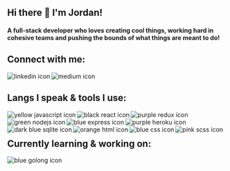## Hi there 👋 I'm Jordan!
#### A full-stack developer who loves creating cool things, working hard in cohesive teams and pushing the bounds of what things are meant to do!

## Connect with me:
[<img align="left" alt="linkedin icon" src="https://img.shields.io/badge/linkedin-%230077B5.svg?&style=for-the-badge&logo=linkedin&logoColor=white" />](https://www.linkedin.com/in/jordy1311/)
[<img align="left" alt="medium icon" src="https://img.shields.io/badge/Medium-12100E?style=for-the-badge&logo=medium&logoColor=white" />](https://medium.com/@jordy1311)

<br>

## Langs I speak & tools I use:
<img align="left" alt="yellow javascript icon" src="https://img.shields.io/badge/javascript-%23f7e018?style=for-the-badge&logo=javascript&logoColor=black" />
<img align="left" alt="black react icon" src="https://img.shields.io/badge/react%20-%2320232a.svg?&style=for-the-badge&logo=react&logoColor=white" />
<img align="left" alt="purple redux icon" src="https://img.shields.io/badge/redux-%23764abc?style=for-the-badge&logo=redux&logoColor=white" />
<img align="left" alt="green nodejs icon" src="https://img.shields.io/badge/node.js%20-%2343853D.svg?&style=for-the-badge&logo=node.js&logoColor=white" />
<img align="left" alt="blue express icon" src="https://img.shields.io/badge/express-%232062af?style=for-the-badge&logo=express&logoColor=white" />
<img align="left" alt="purple heroku icon" src="https://img.shields.io/badge/Heroku-430098?style=for-the-badge&logo=heroku&logoColor=white" />
<img align="left" alt="dark blue sqlite icon" src="https://img.shields.io/badge/SQLite-07405E?style=for-the-badge&logo=sqlite&logoColor=white" />
<img align="left" alt="orange html icon" src="https://img.shields.io/badge/HTML-%23e34f26?style=for-the-badge&logo=html5&logoColor=white" />
<img align="left" alt="blue css icon" src="https://img.shields.io/badge/CSS-%232062af?style=for-the-badge&logo=css3&logoColor=white" />
<img align="left" alt="pink scss icon" src="https://img.shields.io/badge/Sass-CC6699?style=for-the-badge&logo=sass&logoColor=white" />


<br>
<br>

## Currently learning & working on:
<img align="left" alt="blue golong icon" src="https://img.shields.io/badge/Go-00ADD8?style=for-the-badge&logo=go&logoColor=white" />
